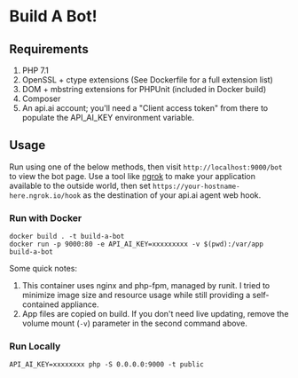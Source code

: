 Build A Bot!
============

Requirements
------------

1. PHP 7.1
2. OpenSSL + ctype extensions (See Dockerfile for a full extension list)
3. DOM + mbstring extensions for PHPUnit (included in Docker build)
4. Composer
5. An api.ai account; you'll need a "Client access token" from there to populate
the API_AI_KEY environment variable.

Usage
-----

Run using one of the below methods, then visit `http://localhost:9000/bot` to view
the bot page. Use a tool like [ngrok](https://ngrok.com) to make your application
available to the outside world, then set `https://your-hostname-here.ngrok.io/hook`
as the destination of your api.ai agent web hook.

### Run with Docker

```
docker build . -t build-a-bot
docker run -p 9000:80 -e API_AI_KEY=xxxxxxxxx -v $(pwd):/var/app build-a-bot
```

Some quick notes:

1. This container uses nginx and php-fpm, managed by runit. I tried to minimize
image size and resource usage while still providing a self-contained appliance.
2. App files are copied on build. If you don't need live updating, remove the
volume mount (`-v`) parameter in the second command above.

### Run Locally

```
API_AI_KEY=xxxxxxxx php -S 0.0.0.0:9000 -t public
```
